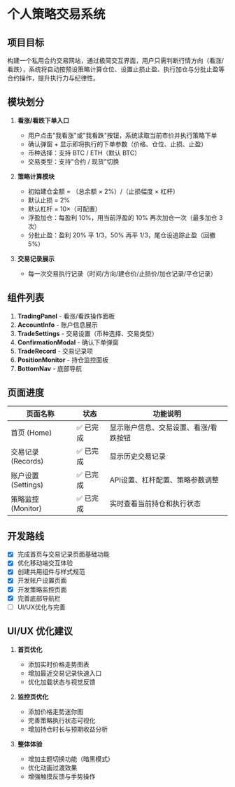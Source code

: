 # 个人策略交易系统

## 项目目标

构建一个私用合约交易网站，通过极简交互界面，用户只需判断行情方向（看涨/看跌），系统将自动按预设策略计算仓位、设置止损止盈、执行加仓与分批止盈等合约操作，提升执行力与纪律性。

## 模块划分

1. **看涨/看跌下单入口**
   - 用户点击"我看涨"或"我看跌"按钮，系统读取当前市价并执行策略下单
   - 确认弹窗 + 显示即将执行的下单参数（价格、仓位、止损、止盈）
   - 币种选择：支持 BTC / ETH（默认 BTC）
   - 交易类型：支持"合约 / 现货"切换

2. **策略计算模块**
   - 初始建仓金额 = （总余额 × 2%）/（止损幅度 × 杠杆）
   - 默认止损 = 2%
   - 默认杠杆 = 10×（可配置）
   - 浮盈加仓：每盈利 10%，用当前浮盈的 10% 再次加仓一次（最多加仓 3 次）
   - 分批止盈：盈利 20% 平 1/3，50% 再平 1/3，尾仓设追踪止盈（回撤 5%）

3. **交易记录展示**
   - 每一次交易执行记录（时间/方向/建仓价/止损价/加仓记录/平仓记录）

## 组件列表

1. **TradingPanel** - 看涨/看跌操作面板
2. **AccountInfo** - 账户信息展示
3. **TradeSettings** - 交易设置（币种选择、交易类型）
4. **ConfirmationModal** - 确认下单弹窗
5. **TradeRecord** - 交易记录项
6. **PositionMonitor** - 持仓监控面板
7. **BottomNav** - 底部导航

## 页面进度

| 页面名称 | 状态 | 功能说明 |
| ------ | ---- | ------- |
| 首页 (Home) | ✅ 已完成 | 显示账户信息、交易设置、看涨/看跌按钮 |
| 交易记录 (Records) | ✅ 已完成 | 显示历史交易记录 |
| 账户设置 (Settings) | ✅ 已完成 | API设置、杠杆配置、策略参数调整 |
| 策略监控 (Monitor) | ✅ 已完成 | 实时查看当前持仓和执行状态 |

## 开发路线

- [x] 完成首页与交易记录页面基础功能
- [x] 优化移动端交互体验
- [x] 创建共用组件与样式规范
- [x] 开发账户设置页面
- [x] 开发策略监控页面
- [x] 完善底部导航栏
- [ ] UI/UX优化与完善

## UI/UX 优化建议

1. **首页优化**
   - 添加实时价格走势图表
   - 增加最近交易记录快速入口
   - 优化加载状态与视觉反馈

2. **监控页优化**
   - 添加价格走势迷你图
   - 完善策略执行状态可视化
   - 增加持仓时长与预期收益分析

3. **整体体验**
   - 增加主题切换功能（暗黑模式）
   - 优化动画过渡效果
   - 增强触摸反馈与手势操作 